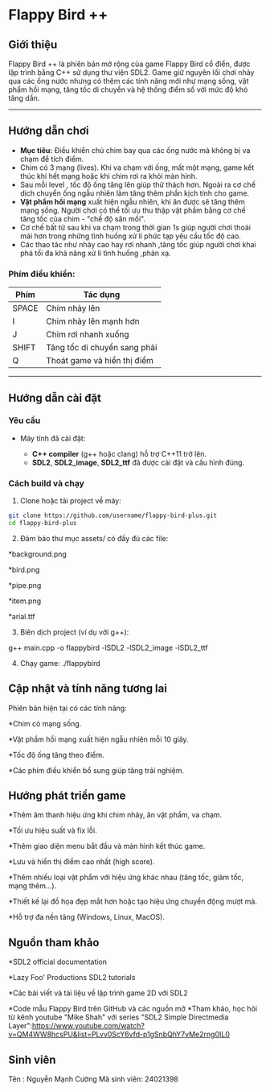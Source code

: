 # Flappy Bird ++

## Giới thiệu

Flappy Bird ++ là phiên bản mở rộng của game Flappy Bird cổ điển, được lập trình bằng C++ sử dụng thư viện SDL2. Game giữ nguyên lối chơi nhảy qua các ống nước nhưng có thêm các tính năng mới như mạng sống, vật phẩm hồi mạng, tăng tốc di chuyển và hệ thống điểm số với mức độ khó tăng dần.

---

## Hướng dẫn chơi

* **Mục tiêu:** Điều khiển chú chim bay qua các ống nước mà không bị va chạm để tích điểm.
* Chim có 3 mạng (lives). Khi va chạm với ống, mất một mạng, game kết thúc khi hết mạng hoặc khi chim rơi ra khỏi màn hình.
* Sau mỗi level , tốc độ ống tăng lên giúp thử thách hơn. Ngoài ra cơ chế dịch chuyển ống ngẫu nhiên làm tăng thêm phần kịch tính cho game.
* **Vật phẩm hồi mạng** xuất hiện ngẫu nhiên, khi ăn được sẽ tăng thêm mạng sống. Người chơi có thể tối ưu thu thập vật phẩm bằng cơ chế tăng tốc của chim - "chế độ săn mồi".
* Cơ chế bất tử sau khi va chạm trong thời gian 1s giúp người chơi thoải mái hơn trong những tình huống xử lí phức tạp yêu cầu tốc độ cao.
* Các thao tác như nhảy cao hay rơi nhanh ,tăng tốc giúp người chơi khai phá tối đa khả năng xử lí tình huống ,phản xạ.

### Phím điều khiển:

| Phím  | Tác dụng                     |
| ----- | ---------------------------- |
| SPACE | Chim nhảy lên                |
| I     | Chim nhảy lên mạnh hơn       |
| J     | Chim rơi nhanh xuống         |
| SHIFT | Tăng tốc di chuyển sang phải |
| Q     | Thoát game và hiển thị điểm  |

---

## Hướng dẫn cài đặt

### Yêu cầu

* Máy tính đã cài đặt:

  * **C++ compiler** (g++ hoặc clang) hỗ trợ C++11 trở lên.
  * **SDL2**, **SDL2\_image**, **SDL2\_ttf** đã được cài đặt và cấu hình đúng.

### Cách build và chạy

1. Clone hoặc tải project về máy:

```bash
git clone https://github.com/username/flappy-bird-plus.git
cd flappy-bird-plus
```
2. Đảm bảo thư mục assets/ có đầy đủ các file:

*background.png

*bird.png

*pipe.png

*item.png

*arial.ttf

3. Biên dịch project (ví dụ với g++):

g++ main.cpp -o flappybird -lSDL2 -lSDL2_image -lSDL2_ttf

4. Chạy game:
./flappybird
## Cập nhật và tính năng tương lai
Phiên bản hiện tại có các tính năng:

*Chim có mạng sống.

*Vật phẩm hồi mạng xuất hiện ngẫu nhiên mỗi 10 giây.

*Tốc độ ống tăng theo điểm.

*Các phím điều khiển bổ sung giúp tăng trải nghiệm.
## Hướng phát triển game

*Thêm âm thanh hiệu ứng khi chim nhảy, ăn vật phẩm, va chạm.

*Tối ưu hiệu suất và fix lỗi.

*Thêm giao diện menu bắt đầu và màn hình kết thúc game.

*Lưu và hiển thị điểm cao nhất (high score).

*Thêm nhiều loại vật phẩm với hiệu ứng khác nhau (tăng tốc, giảm tốc, mạng thêm...).

*Thiết kế lại đồ họa đẹp mắt hơn hoặc tạo hiệu ứng chuyển động mượt mà.

*Hỗ trợ đa nền tảng (Windows, Linux, MacOS).
## Nguồn tham khảo
*SDL2 official documentation

*Lazy Foo' Productions SDL2 tutorials

*Các bài viết và tài liệu về lập trình game 2D với SDL2

*Code mẫu Flappy Bird trên GitHub và các nguồn mở
*Tham khảo, học hỏi từ kênh youtube "Mike Shah" với series "SDL2 Simple Directmedia Layer":https://www.youtube.com/watch?v=QM4WW8hcsPU&list=PLvv0ScY6vfd-p1gSnbQhY7vMe2rng0IL0

## Sinh viên 
Tên : Nguyễn Mạnh Cường
Mã sinh viên: 24021398

